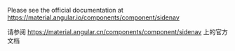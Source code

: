 Please see the official documentation at https://material.angular.io/components/component/sidenav

请参阅 https://material.angular.cn/components/component/sidenav 上的官方文档
